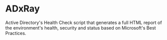 # ADxRay
Active Directory's Health Check script that generates a full HTML report of the environment's health, security and status based on Microsoft's Best Practices.
